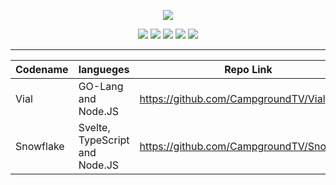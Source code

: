 <p align="center">
    <img src="https://i.imgur.com/lsAQv80.png">
</p>
<p align="center">
    <img src="https://img.shields.io/badge/go-%2300ADD8.svg?style=for-the-badge&logo=go&logoColor=white)">      <img src="https://img.shields.io/badge/svelte-%23f1413d.svg?style=for-the-badge&logo=svelte&logoColor=white">      <img src="https://img.shields.io/badge/javascript-%23323330.svg?style=for-the-badge&logo=javascript&logoColor=%23F7DF1E">      <img src="https://img.shields.io/badge/node.js-6DA55F?style=for-the-badge&logo=node.js&logoColor=white">      <img src="https://img.shields.io/badge/Liberapay-F6C915?style=for-the-badge&logo=liberapay&logoColor=black">     
</p>

<div align="center">

<hr>

| Codename | langueges | Repo Link |
|----------|----------|----------|
| Vial | GO-Lang and Node.JS | https://github.com/CampgroundTV/Vial |
| Snowflake | Svelte, TypeScript and Node.JS | https://github.com/CampgroundTV/Snowflake |

</div>
